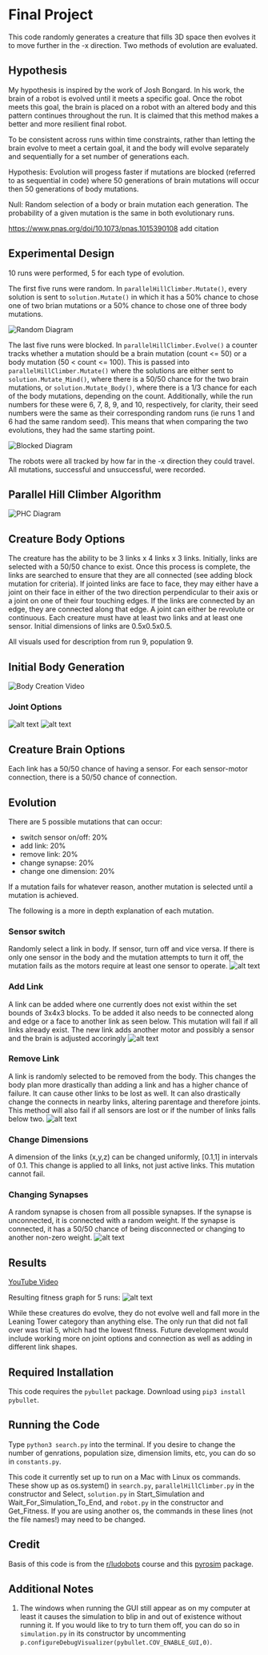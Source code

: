# Final Project

This code randomly generates a creature that fills 3D space then evolves it to move further in the -x direction. Two methods of evolution are evaluated.

## Hypothesis
My hypothesis is inspired by the work of Josh Bongard. In his work, the brain of a robot is evolved until it meets a specific goal. Once the robot meets this goal, the brain is placed on a robot with an altered body and this pattern continues throughout the run. It is claimed that this method makes a better and more resilient final robot. 

To be consistent across runs within time constraints, rather than letting the brain evolve to meet a certain goal, it and the body will evolve separately and sequentially for a set number of generations each. 

Hypothesis: Evolution will progess faster if mutations are blocked (referred to as sequential in code) where 50 generations of brain mutations will occur then 50 generations of body mutations.

Null: Random selection of a body or brain mutation each generation. The probability of a given mutation is the same in both evolutionary runs. 

https://www.pnas.org/doi/10.1073/pnas.1015390108 add citation

## Experimental Design

10 runs were performed, 5 for each type of evolution. 

The first five runs were random. In ```parallelHillClimber.Mutate()```, every solution is sent to ```solution.Mutate()``` in which it has a 50% chance to chose one of two brian mutations or a 50% chance to chose one of three body mutations.

![Random Diagram]()

The last five runs were blocked. In ```parallelHillClimber.Evolve()``` a counter tracks whether a mutation should be a brain mutation (count <= 50) or a body mutation (50 < count <= 100). This is passed into ```parallelHillClimber.Mutate()``` where the solutions are either sent to ```solution.Mutate_Mind()```, where there is a 50/50 chance for the two brain mutations, or ```solution.Mutate_Body()```, where there is a 1/3 chance for each of the body mutations, depending on the count. Additionally, while the run numbers for these were 6, 7, 8, 9, and 10, respectively, for clarity, their seed numbers were the same as their corresponding random runs (ie runs 1 and 6 had the same random seed). This means that when comparing the two evolutions, they had the same starting point.

![Blocked Diagram]()

The robots were all tracked by how far in the -x direction they could travel. All mutations, successful and unsuccessful, were recorded.

## Parallel Hill Climber Algorithm



![PHC Diagram]()



## Creature Body Options

The creature has the ability to be 3 links x 4 links x 3 links. Initially, links are selected with a 50/50 chance to exist. Once this process is complete, the links are searched to ensure that they are all connected (see adding block mutation for criteria). If jointed links are face to face, they may either have a joint on their face in either of the two direction perpendicular to their axis or a joint on one of their four touching edges. If the links are connected by an edge, they are connected along that edge. A joint can either be revolute or continuous. Each creature must have at least two links and at least one sensor. Initial dimensions of links are 0.5x0.5x0.5.

All visuals used for description from run 9, population 9.

## Initial Body Generation
![Body Creation Video]()


### Joint Options
![alt text](https://i.imgur.com/zTpHEXP.jpg)
![alt text](https://i.imgur.com/Mj4LHCl.jpg)

## Creature Brain Options

Each link has a 50/50 chance of having a sensor. For each sensor-motor connection, there is a 50/50 chance of connection.

## Evolution

There are 5 possible mutations that can occur:
- switch sensor on/off: 20%
- add link: 20%
- remove link: 20%
- change synapse: 20%
- change one dimension: 20%

If a mutation fails for whatever reason, another mutation is selected until a mutation is achieved.

The following is a more in depth explanation of each mutation.

### Sensor switch
Randomly select a link in body. If sensor, turn off and vice versa. If there is only one sensor in the body and the mutation attempts to turn it off, the mutation fails as the motors require at least one sensor to operate.
![alt text](https://i.imgur.com/ZwIvPpx.jpg)

### Add Link
A link can be added where one currently does not exist within the set bounds of 3x4x3 blocks. To be added it also needs to be connected along and edge or a face to another link as seen below. This mutation will fail if all links already exist. The new link adds another motor and possibly a sensor and the brain is adjusted accoringly
![alt text](https://i.imgur.com/h1K6mQa.jpg)

###  Remove Link
A link is randomly selected to be removed from the body. This changes the body plan more drastically than adding a link and has a higher chance of failure. It can cause other links to be lost as well. It can also drastically change the connects in nearby links, altering parentage and therefore joints. This method will also fail if all sensors are lost or if the number of links falls below two.
![alt text](https://i.imgur.com/o6TBCuZ.jpg)

### Change Dimensions
A dimension of the links (x,y,z) can be changed uniformly, [0.1,1] in intervals of 0.1. This change is applied to all links, not just active links. This mutation cannot fail.

### Changing Synapses
A random synapse is chosen from all possible synapses. If the synapse is unconnected, it is connected with a random weight. If the synapse is connected, it has a 50/50 chance of being disconnected or changing to another non-zero weight.
![alt text](https://i.imgur.com/62iBJE0.jpg)

## Results

[YouTube Video](https://youtu.be/4cRhPYPOVTA)

Resulting fitness graph for 5 runs:
![alt text](https://i.imgur.com/sy8NNoa.png)

While these creatures do evolve, they do not evolve well and fall more in the Leaning Tower category than anything else. The only run that did not fall over was trial 5, which had the lowest fitness. Future development would include working more on joint options and connection as well as adding in different link shapes.


## Required Installation

This code requires the ```pybullet``` package. Download using ```pip3 install pybullet```.

## Running the Code
 Type ```python3 search.py``` into the terminal. If you desire to change the number of genrations, population size, dimension limits, etc, you can do so in ```constants.py```.
 
 This code it currently set up to run on a Mac with Linux os commands. These show up as os.system() in ```search.py```, ```parallelHillClimber.py``` in the constructor and Select, ```solution.py``` in Start_Simulation and Wait_For_Simulation_To_End, and ```robot.py``` in the constructor and Get_Fitness. If you are using another os, the commands in these lines (not the file names!) may need to be changed.


## Credit

Basis of this code is from the [r/ludobots](https://www.reddit.com/r/ludobots/) course and this [pyrosim](https://github.com/jbongard/pyrosim) package.

## Additional Notes
1. The windows when running the GUI still appear as on my computer at least it causes the simulation to blip in and out of existence without running it. If you would like to try to turn them off, you can do so in ```simulation.py``` in its constructor by uncommenting ```p.configureDebugVisualizer(pybullet.COV_ENABLE_GUI,0)```.
